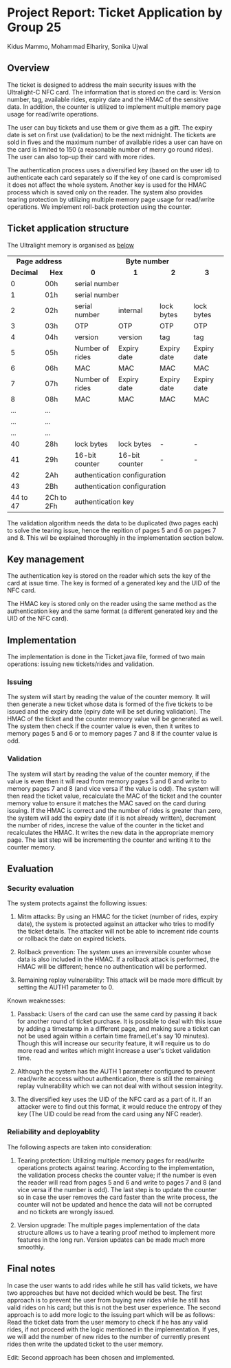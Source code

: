 # Project Report: Ticket Application by Group 25

Kidus Mammo, Mohammad Elhariry, Sonika Ujwal
## Overview

The ticket is designed to address the main security issues with the Ultralight-C NFC card. The information that is stored on the card is: Version number, tag, available rides, expiry date and the HMAC of the sensitive data. In addition, the counter is utilized to implement multiple memory page usage for read/write operations.

The user can buy tickets and use them or give them as a gift. The expiry date is set on first use (validation) to be the next midnight. The tickets are sold in fives and the maximum number of available rides a user can have on the card is limited to 150 (a reasonable  number of merry go round rides). The user can also top-up their card with more rides.

The authentication process uses a diversified key (based on the user id) to authenticate each card separately so if the key of one card is compromised it does not affect the whole system. Another key is used for the HMAC process which is saved only on the reader. The system also provides tearing protection by utilizing multiple memory page usage for read/write operations. We implement roll-back protection using the counter.

## Ticket application structure

The Ultralight memory is organised as [below](https://www.nxp.com/docs/en/data-sheet/MF0ICU2_SDS.pdf)

<table>
  <tr>
    <td colspan="2"><b><center> Page address </center></b></td>
    <td colspan="4"><b><center> Byte number </center></b></td>
  </tr>
  <tr>
    <td><b><center> Decimal </center></b></td>
    <td><b><center> Hex </center></b></td>
    <td><b><center> 0 </center></b></td>
    <td><b><center> 1 </center></b></td>
    <td><b><center> 2 </center></b></td>
    <td><b><center> 3 </center></b></td>
  </tr>

  <tr>
    <td> 0 </td>
    <td> 00h </td>
    <td colspan="4"> serial number </td>
  </tr>

  <tr>
    <td> 1 </td>
    <td> 01h </td>
    <td colspan="4"> serial number </td>
  </tr>

  <tr>
    <td> 2 </td>
    <td> 02h </td>
    <td> serial number </td>
    <td> internal </td>
    <td> lock bytes </td>
    <td> lock bytes </td>
  </tr>

  <tr>
    <td> 3 </td>
    <td> 03h </td>
    <td> OTP </td>
    <td> OTP </td>
    <td> OTP </td>
    <td> OTP </td>



<tr>
  <td> 4 </td>
  <td> 04h </td>
  <td> version </td>
  <td> version </td>
  <td> tag </td>
  <td> tag </td>
</tr>

<tr>
  <td> 5 </td>
  <td> 05h </td>
  <td> Number of rides </td>
  <td> Expiry date </td>
  <td> Expiry date </td>
  <td> Expiry date </td>
</tr>

<tr>
  <td> 6 </td>
  <td> 06h </td>
  <td> MAC </td>
  <td> MAC </td>
  <td> MAC </td>
  <td> MAC </td>
</tr>

<tr>
    <td> 7 </td>
    <td> 07h </td>
    <td> Number of rides </td>
    <td> Expiry date </td>
    <td> Expiry date </td>
    <td> Expiry date </td>
  </tr>

  <tr>
    <td> 8 </td>
    <td> 08h </td>
    <td> MAC </td>
    <td> MAC </td>
    <td> MAC </td>
    <td> MAC </td>
  </tr>

  
  <tr>
    <td> ... </td>
    <td> ... </td>
    <td> </td>
    <td> </td>
    <td> </td>
    <td> </td>
  </tr>

  <tr>
    <td> ... </td>
    <td> ... </td>
    <td> </td>
    <td> </td>
    <td> </td>
    <td> </td>
  </tr>

  <tr>
    <td> ... </td>
    <td> ... </td>
    <td> </td>
    <td> </td>
    <td> </td>
    <td> </td>
  </tr>

  <tr>
    <td> 40 </td>
    <td> 28h </td>
    <td> lock bytes </td>
    <td> lock bytes </td>
    <td> - </td>
    <td> - </td>
  </tr>

  <tr>
    <td> 41 </td>
    <td> 29h </td>
    <td> 16-bit counter </td>
    <td> 16-bit counter </td>
    <td> - </td>
    <td> - </td>
  </tr>

  <tr>
    <td> 42 </td>
    <td> 2Ah </td>
    <td colspan="4"> authentication configuration </td>
  </tr>

  <tr>
    <td> 43 </td>
    <td> 2Bh </td>
<td colspan="4"> authentication configuration </td>
  </tr>

  <tr>
    <td> 44 to 47 </td>
    <td> 2Ch to 2Fh </td>
<td colspan="4"> authentication key </td>
  </tr>
</table>

The validation algorithm needs the data to be duplicated (two pages each) to solve the tearing issue, hence the repition of pages 5 and 6 on pages 7 and 8. This wil be explained thoroughly in the implementation section below.

## Key management

The authentication key is stored on the reader which sets the key of the card at issue time. The key is formed of a generated key and the UID of the NFC card.

The HMAC key is stored only on the reader using the same method as the authentication key and the same format (a different generated key and the UID of the NFC card).

## Implementation

The implementation is done in the Ticket.java file, formed of two main operations: issuing new tickets/rides and validation.

### Issuing

The system will start by reading the value of the counter memory. It will then generate a new ticket whose data is formed of the five tickets to be issued and the expiry date (epiry date will be set during validation). The HMAC of the ticket and the counter memory value will be generated as well. The system then check if the counter value is even, then it writes to memory pages 5 and 6 or to memory pages 7 and 8 if the counter value is odd. 


### Validation

The system will start  by reading the value of the counter memory, if the value is even then it will read from memory pages 5 and 6 and write to memory pages 7 and 8 (and vice versa if the value is odd). The system will then read the ticket value, recalculate the MAC of the ticket and the counter memory value to ensure it matches the MAC saved on the card during issuing. If the HMAC is correct and the number of rides is greater than  zero, the system will add the expiry date (if it is not already written), decrement the number of rides, increse the value of the counter in the ticket and recalculates the HMAC. It writes the new data in the appropriate memory page. The last step will be incrementing the counter and writing it to the counter memory.

## Evaluation

### Security evaluation

The system protects against the following issues:

1. Mitm attacks: By using an HMAC for the ticket (number of rides, expiry date), the system is protected against an attacker who tries to modify the ticket details. The attacker will not be able to increment ride counts or rollback the date on expired tickets. 

2. Rollback prevention: The system uses an irreversible counter whose data is also included in the HMAC. If a rollback attack is performed, the HMAC will be different; hence no authentication will be performed.

3. Remaining replay vulnerability: This attack will be made more difficult by setting the AUTH1 parameter to 0.

Known weaknesses:

1. Passback: Users of the card can use the same card by passing it back for another round of ticket purchase. It is possible to deal with this issue by adding a timestamp in a different page, and making sure a ticket can not be used again within a certain time frame(Let's say 10 minutes). Though this will increase our security feature, it will require us to do more read and writes which might increase a user's ticket validation time.

2. Although the system has the AUTH 1 parameter configured to prevent read/write acccess without authentication, there is still the remaining replay vulnerability which we can not deal with without session integrity.

3. The diversified key uses the UID of the NFC card as a part of it. If an attacker were to find out this format, it would reduce the entropy of they key (The UID could be read from the card using any NFC reader).

### Reliability and deployablity

The following aspects are taken into consideration:

1. Tearing protection: Utilizing multiple memory pages for read/write operations protects against tearing. According to the implementation, the validation process checks the counter value; if the number is even the reader will read from pages 5 and 6 and write to pages 7 and 8 (and vice versa if the number is odd). The last step is to update the counter so in case the user removes the card faster than the write process, the counter will not be updated and hence the data will not be corrupted and no tickets are wrongly issued. 

2. Version upgrade: The multiple pages implementation of the data structure allows us to have a tearing proof method to implement more features in the long run. Version updates can be made much more smoothly.

## Final notes

In case the user wants to add rides while he still has valid tickets, we have two approaches but have not decided which would be best. The first approach is to prevent the user from buying new rides while he still has valid rides on his card; but this is not the best user experience. The second approach is to add more logic to the issuing part which will be as follows: Read the ticket data from the user memory to check if he has any valid rides, if not proceed with the logic mentioned in the implementation. If yes, we will add the number of new rides to the number of currently present rides then write the updated ticket to the user memory.

Edit: Second approach has been chosen and implemented.
